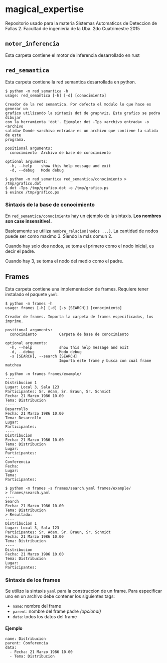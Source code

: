 # magical_expertise

Repositorio usado para la materia Sistemas Automaticos de Deteccion de Fallas 2. Facultad de ingenieria de la Uba. 2do Cuatrimestre 2015

## `motor_inferencia`

Esta carpeta contiene el motor de inferencia desarrollado en rust

## `red_semantica`

Esta carpeta contiene la red semantica desarrollada en python.

    $ python -m red_semantica -h
    usage: red_semantica [-h] [-d] [conocimiento]
    
    Creador de la red semantica. Por defecto el modulo lo que hace es generar un
    grafico utilizando la sintaxis dot de graphviz. Este grafico se podra dibujar
    con la herramienta 'dot'. Ejemplo: dot -Tps <archivo entrada> -o <archivo
    salida> Donde <archivo entrada> es un archivo que contiene la salida de este
    programa.
    
    positional arguments:
      conocimiento  Archivo de base de conocimiento
    
    optional arguments:
      -h, --help    show this help message and exit
      -d, --debug   Modo debug
    
    $ python -m red_semantica red_semantica/conocimiento > /tmp/grafico.dot
    $ dot -Tps /tmp/grafico.dot -o /tmp/grafico.ps
    $ evince /tmp/grafico.ps

### Sintaxis de la base de conocimiento

En `red_semantica/conocimiento` hay un ejemplo de la sintaxis. **Los nombres son case insensitive!.**

Basicamente se utiliza `nombre_relacion(nodos ...)`. La cantidad de nodos puede ser como maximo 3. Siendo la m&aacute;s comun 2.

Cuando hay solo dos nodos, se toma el primero como el nodo inicial, es decir el padre.

Cuando hay 3, se toma el nodo del medio como el padre.

## Frames

Esta carpeta contiene una implementacion de frames. Requiere tener instalado el paquete `yaml`.

    $ python -m frames -h
    usage: frames [-h] [-d] [-s [SEARCH]] [conocimiento]
    
    Creador de frames. Importa la carpeta de frames especificados, los imprime.
    
    positional arguments:
      conocimiento          Carpeta de base de conocimiento
    
    optional arguments:
      -h, --help            show this help message and exit
      -d, --debug           Modo debug
      -s [SEARCH], --search [SEARCH]
                            Importa este frame y busca con cual frame matchea
    
    $ python -m frames frames/example/
    ----
    Distribucion 1
    Lugar: Local 3, Sala 123
    Participantes: Sr. Adam, Sr. Braun, Sr. Schmidt
    Fecha: 21 Marzo 1986 10.00
    Tema: Distribucion
    ----
    Desarrollo
    Fecha: 21 Marzo 1986 10.00
    Tema: Desarrollo
    Lugar:
    Participantes:
    ----
    Distribucion
    Fecha: 21 Marzo 1986 10.00
    Tema: Distribucion
    Lugar:
    Participantes:
    ----
    Conferencia
    Fecha:
    Lugar:
    Tema:
    Participantes:
    
    $ python -m frames -s frames/search.yaml frames/example/
    > frames/search.yaml
    ----
    Search
    Fecha: 21 Marzo 1986 10.00
    Tema: Distribucion
    > Resultado:
    ----
    Distribucion 1
    Lugar: Local 3, Sala 123
    Participantes: Sr. Adam, Sr. Braun, Sr. Schmidt
    Fecha: 21 Marzo 1986 10.00
    Tema: Distribucion
    ----
    Distribucion
    Fecha: 21 Marzo 1986 10.00
    Tema: Distribucion
    Lugar:
    Participantes:

### Sintaxis de los frames

Se utilizo la sintaxis `yaml` para la construccion de un frame. Para especificar uno en un archivo debe contener los siguientes tags:

* `name`: nombre del frame
* `parent`: nombre del frame padre *(opcional)*
* `data`: todos los datos del frame

#### Ejemplo

    name: Distribucion
    parent: Conferencia
    data:
      - Fecha: 21 Marzo 1986 10.00
      - Tema: Distribucion
